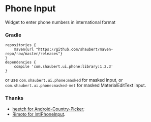 # Phone Input
Widget to enter phone numbers in international format

### Gradle
    
    repositories {
        maven{url "https://github.com/shaubert/maven-repo/raw/master/releases"}
    }
    dependencies {
        compile 'com.shaubert.ui.phone:library:1.2.3'
    }

or use `com.shaubert.ui.phone:masked` for masked input, or `com.shaubert.ui.phone:masked-met` for masked MaterialEditText input.

### Thanks
 * [heetch for Android-Country-Picker](https://github.com/heetch/Android-country-picker);
 * [Rimoto for IntlPhoneInput](https://github.com/Rimoto/IntlPhoneInput).
